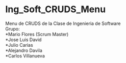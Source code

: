 # Ing_Soft_CRUDS_Menu
Menu de CRUDS de la Clase de Ingenieria de Software </br>
Grupo:</br>
*Mario Flores (Scrum Master)</br>
*Jose Luis David</br>
*Julio Carias</br>
*Alejandro Davila</br>
*Carlos Villanueva</br>
